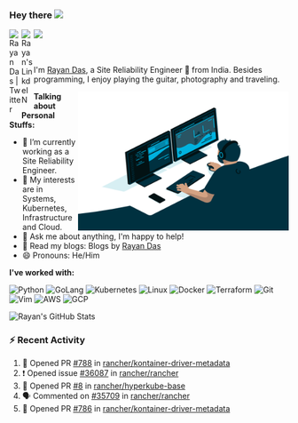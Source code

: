 ### Hey there <img src="https://media.giphy.com/media/hvRJCLFzcasrR4ia7z/giphy.gif" width="25px">
<a href="https://twitter.com/rayandas">
  <img align="left" alt="Rayan Das | Twitter" width="22px" src="https://cdn.jsdelivr.net/npm/simple-icons@v3/icons/twitter.svg" />
</a>
<a href="https://www.linkedin.com/in/rayandas/">
  <img align="left" alt="Rayan's LinkdeIN" width="22px" src="https://cdn.jsdelivr.net/npm/simple-icons@v3/icons/linkedin.svg" />
</a>

![](https://visitor-badge.glitch.me/badge?page_id=rayandas)

<br />

I'm [Rayan Das](https://rayandas.in/), a Site Reliability Engineer 🚀  from India. Besides programming, I enjoy playing the guitar, photography and traveling.

  <img align="right" alt="GIF" src="https://github.com/rayandas/rayandas/blob/master/code.gif?raw=true" width="380" height="250" />
  
**Talking about Personal Stuffs:**

- 🔭 I’m currently working as a Site Reliability Engineer.
- 🌱 My interests are in Systems, Kubernetes, Infrastructure and Cloud.
- 💬 Ask me about anything, I'm happy to help!
- 📝 Read my blogs: Blogs by [Rayan Das](https://rayandas.in/blogs)
- 😄 Pronouns: He/Him

**I've worked with:**  

<p align="left">


<img src="https://img.icons8.com/color/2x/python.png" alt="Python" width="40" height="40"/>
<img src="https://img.icons8.com/color/2x/golang.png" alt="GoLang" width="40" height="40"/>
<img src="https://img.icons8.com/color/2x/kubernetes.png"/ alt="Kubernetes" width="40" height="40">
<img src="https://img.icons8.com/color/2x/linux.png"/ alt="Linux" width="40" height="40">
<img src="https://img.icons8.com/fluent/2x/docker.png"/ alt="Docker" width="40" height="40">
<img src="https://img.icons8.com/color/2x/terraform.png" alt="Terraform" width="40" height="40"/>
<img src="https://img.icons8.com/color/2x/git.png"  alt="Git"  width="40"  height="40"/>
<img src="https://icons.iconarchive.com/icons/bokehlicia/captiva/256/vim-icon.png"  alt="Vim"  width="40"  height="40"/> 
<img src="https://img.icons8.com/color/2x/amazon-web-services.png"  alt="AWS"  width="40"  height="40"/>
<img src="https://img.icons8.com/color/2x/google-cloud.png"  alt="GCP"  width="40"  height="40"/>


![Rayan's GitHub Stats](https://github-readme-stats.vercel.app/api?username=rayandas&show_icons=true&include_all_commits=true&count_private=true&theme=default&line_height=20&width="300")
  
### :zap: Recent Activity

<!--START_SECTION:activity-->
1. 💪 Opened PR [#788](https://github.com/rancher/kontainer-driver-metadata/pull/788) in [rancher/kontainer-driver-metadata](https://github.com/rancher/kontainer-driver-metadata)
2. ❗️ Opened issue [#36087](https://github.com/rancher/rancher/issues/36087) in [rancher/rancher](https://github.com/rancher/rancher)
3. 💪 Opened PR [#8](https://github.com/rancher/hyperkube-base/pull/8) in [rancher/hyperkube-base](https://github.com/rancher/hyperkube-base)
4. 🗣 Commented on [#35709](https://github.com/rancher/rancher/issues/35709) in [rancher/rancher](https://github.com/rancher/rancher)
5. 💪 Opened PR [#786](https://github.com/rancher/kontainer-driver-metadata/pull/786) in [rancher/kontainer-driver-metadata](https://github.com/rancher/kontainer-driver-metadata)
<!--END_SECTION:activity-->

<!---
![Rayan's Most Used Languages](https://github-readme-stats.vercel.app/api/top-langs/?username=rayandas&langs_count=6&layout=compact)
<img src="https://github-readme-streak-stats.herokuapp.com?user=rayandas&theme=default&layout=compact" width="850">
<img src="https://github-readme-stats.vercel.app/api/top-langs/?username=rayandas&show_icons=true&include_all_commits=true&count_private=true&theme=default&line_height=20" alt="Rayan's most used languages" width="350">
<img src="https://github-readme-stats.vercel.app/api?username=rayandas&show_icons=true&include_all_commits=true&count_private=true&theme=default&layout=compact" alt="GitHub Stats of Rayan" width="350">
<img src="https://github-readme-streak-stats.herokuapp.com?user=rayandas&theme=default" align="right" width="875">
-->
